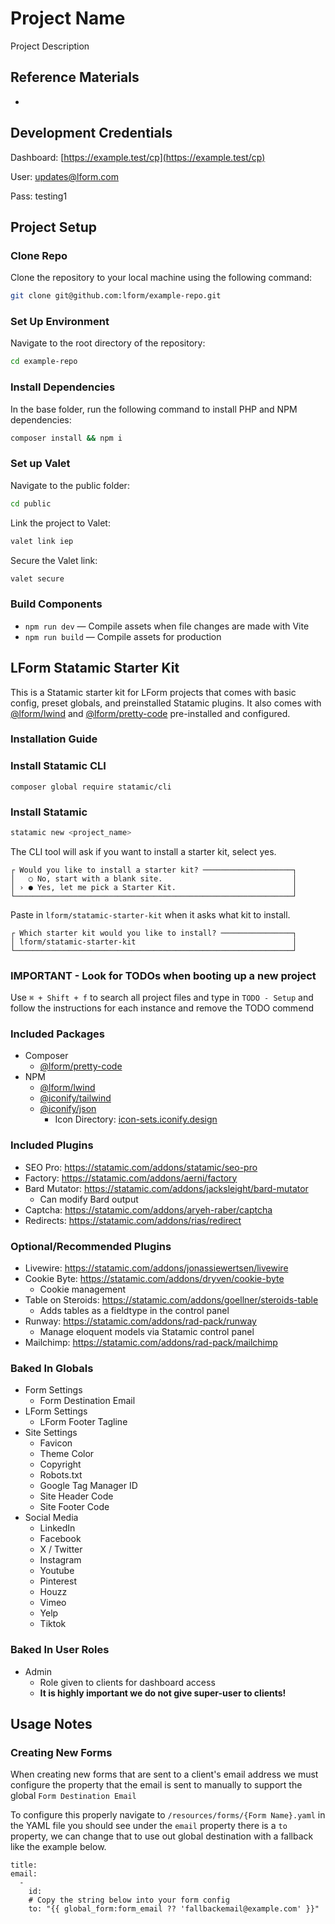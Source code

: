 # Project Name

Project Description

## Reference Materials

-

## Development Credentials

Dashboard: [https://example.test/cp](https://example.test/cp)

User: updates@lform.com

Pass: testing1

## Project Setup

### Clone Repo

Clone the repository to your local machine using the following command:

```bash
git clone git@github.com:lform/example-repo.git
```

### Set Up Environment

Navigate to the root directory of the repository:

```bash
cd example-repo
```

### Install Dependencies

In the base folder, run the following command to install PHP and NPM dependencies:

```bash
composer install && npm i
```

### Set up Valet

Navigate to the public folder:
```bash
cd public
```

Link the project to Valet:

```bash
valet link iep
```

Secure the Valet link:

```bash
valet secure
```

### Build Components

- `npm run dev` — Compile assets when file changes are made with Vite
- `npm run build` — Compile assets for production

## LForm Statamic Starter Kit

This is a Statamic starter kit for LForm projects that comes with basic config, preset globals, and preinstalled Statamic plugins. It also comes with [@lform/lwind](https://github.com/lform/lwind) and [@lform/pretty-code](https://github.com/lform/pretty-code) pre-installed and configured.

### Installation Guide

### Install Statamic CLI

```
composer global require statamic/cli
```

### Install Statamic
```bash
statamic new <project_name>
```

The CLI tool will ask if you want to install a starter kit, select yes.

```
┌ Would you like to install a starter kit? ────────────────────┐
│   ○ No, start with a blank site.                             │
│ › ● Yes, let me pick a Starter Kit.                          │
└──────────────────────────────────────────────────────────────┘
```

Paste in `lform/statamic-starter-kit` when it asks what kit to install.

```
┌ Which starter kit would you like to install? ────────────────┐
│ lform/statamic-starter-kit                                   │
└──────────────────────────────────────────────────────────────┘
 ```

### IMPORTANT - Look for TODOs when booting up a new project

Use `⌘ + Shift + f` to search all project files and type in `TODO - Setup` and follow the instructions for each instance and remove the TODO commend

### Included Packages

- Composer
  - [@lform/pretty-code](https://github.com/lform/pretty-code)
- NPM
  - [@lform/lwind](https://github.com/lform/lwind)
  - [@iconify/tailwind](https://www.npmjs.com/package/@iconify/tailwind)
  - [@iconify/json](https://www.npmjs.com/package/@iconify/json)
    - Icon Directory: [icon-sets.iconify.design](https://icon-sets.iconify.design/)

### Included Plugins

- SEO Pro: https://statamic.com/addons/statamic/seo-pro
- Factory: https://statamic.com/addons/aerni/factory
- Bard Mutator: https://statamic.com/addons/jacksleight/bard-mutator
  - Can modify Bard output
- Captcha: https://statamic.com/addons/aryeh-raber/captcha
- Redirects: https://statamic.com/addons/rias/redirect

### Optional/Recommended Plugins

- Livewire: https://statamic.com/addons/jonassiewertsen/livewire
- Cookie Byte: https://statamic.com/addons/dryven/cookie-byte
  - Cookie management
- Table on Steroids: https://statamic.com/addons/goellner/steroids-table
  - Adds tables as a fieldtype in the control panel
- Runway: https://statamic.com/addons/rad-pack/runway
  - Manage eloquent models via Statamic control panel
- Mailchimp: https://statamic.com/addons/rad-pack/mailchimp


### Baked In Globals

- Form Settings
  - Form Destination Email
- LForm Settings
  - LForm Footer Tagline
- Site Settings
  - Favicon
  - Theme Color
  - Copyright
  - Robots.txt
  - Google Tag Manager ID
  - Site Header Code
  - Site Footer Code
- Social Media
  - LinkedIn
  - Facebook
  - X / Twitter
  - Instagram
  - Youtube
  - Pinterest
  - Houzz
  - Vimeo
  - Yelp
  - Tiktok

### Baked In User Roles

- Admin
  - Role given to clients for dashboard access
  - **It is highly important we do not give super-user to clients!**

## Usage Notes

### Creating New Forms 

When creating new forms that are sent to a client's email address we must configure the property that the email is sent to manually to support the global `Form Destination Email`

To configure this properly navigate to `/resources/forms/{Form Name}.yaml` in the YAML file you should see under the `email` property there is a `to` property, we can change that to use out global destination with a fallback like the example below.

```Yml
title: 
email:
  -
    id:
    # Copy the string below into your form config
    to: "{{ global_form:form_email ?? 'fallbackemail@example.com' }}"
```

